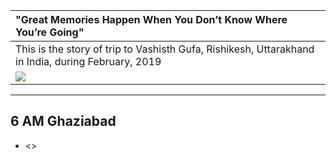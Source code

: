 | "Great Memories Happen When You Don’t Know Where You’re Going" |
| :--- |
| This is the story of trip to Vashisth Gufa, Rishikesh, Uttarakhand in India, during February, 2019 |
| ![](https://github.com/inbravo/travel/raw/master/february-2019/images/route-map.jpg)|

---

##  6 AM Ghaziabad
*	<>

